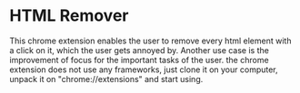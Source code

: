 # HTML Remover
This chrome extension enables the user to remove every html element with a click on it, which the user gets annoyed by. Another use case is the improvement of focus for the important tasks of the user.
the chrome extension does not use any frameworks, just clone it on your computer, unpack it on "chrome://extensions" and start using.